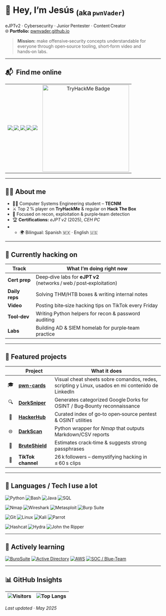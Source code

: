 <!--  ============================================================
      PERSONAL README  •  © 2025  Jesús P. Romero  –  pwnVader
      ============================================================  -->

# 👾 Hey, I’m **Jesús** <sub>(aka `pwnVader`)</sub>


eJPTv2 · Cybersecurity · Junior Pentester · Content Creator  
🌐 **Portfolio:** [pwnvader.github.io](https://pwnvader.github.io/)

> **Mission:** make offensive‑security concepts understandable for everyone through open‑source tooling, short‑form video and hands‑on labs.

---

## 📬  &nbsp;Find me online
<table>
  <tr>
    <td>

<!-- Botones sociales -->
<a href="https://www.linkedin.com/in/jesuspromero/">
  <img src="https://img.shields.io/badge/LinkedIn-0A66C2?style=for-the-badge&logo=linkedin&logoColor=white" />
</a>
<a href="https://www.tiktok.com/@pwnvader">
  <img src="https://img.shields.io/badge/TikTok-000000?style=for-the-badge&logo=tiktok&logoColor=white" />
</a>
<a href="https://medium.com/@pwnVader">
  <img src="https://img.shields.io/badge/Medium-000000?style=for-the-badge&logo=medium&logoColor=white" />
</a>
<a href="https://tryhackme.com/r/p/pwnVader">
  <img src="https://img.shields.io/badge/TryHackMe-212C42?style=for-the-badge&logo=tryhackme&logoColor=white" />
</a>
<a href="mailto:contacto.broadways405@passmail.net">
  <img src="https://img.shields.io/badge/Email-EA4335?style=for-the-badge&logo=gmail&logoColor=white" />
</a>

  </td>
  <td align="center" valign="middle">
    <img src="https://tryhackme-badges.s3.amazonaws.com/pwnVader.png" alt="TryHackMe Badge" width="280"/>
  </td>
  </tr>
</table>

---

## 👨‍💻 About me
- 🧑‍🎓 Computer Systems Engineering student – **TECNM**  
- ⚔️ Top 2 % player on **TryHackMe** & regular on **Hack The Box**  
- 🔐 Focused on recon, exploitation & purple‑team detection  
- 🏆 **Certifications:** *eJPT v2* (2025), *CEH PC*
- - 🌍 Bilingual: Spanish 🇲🇽 · English 🇺🇸  

---

## 🚧 Currently hacking on
| Track | What I’m doing right now |
|-------|--------------------------|
| **Cert prep** | Deep‑dive labs for **eJPT v2** (networks / web / post‑exploitation) |
| **Daily reps** | Solving THM/HTB boxes & writing internal notes |
| **Video** | Posting bite‑size hacking tips on TikTok every Friday |
| **Tool‑dev** | Writing Python helpers for recon & password auditing |
| **Labs** | Building AD & SIEM homelab for purple‑team practice |

---

## 🧰 Featured projects
| &nbsp; | Project | What it does |
|:-:|---|---|
| 🎓 | **[pwn-cards](https://github.com/pwnVader/pwn-cards)** | Visual cheat sheets sobre comandos, redes, scripting y Linux, usados en mi contenido de LinkedIn |
| 🔍 | **[DorkSniper](https://pwnvader.github.io/DorkSniper/)** | Generates categorized Google Dorks for OSINT / Bug‑Bounty reconnaissance |
| 🧰 | **[HackerHub](https://pwnvader.github.io/HackerHub/)** | Curated index of go‑to open‑source pentest & OSINT utilities |
| 🌐 | **[DarkScan](https://github.com/pwnVader/DarkScan)** | Python wrapper for *Nmap* that outputs Markdown/CSV reports |
| 🔐 | **[BruteShield](https://pwnvader.github.io/BruteShield/)** | Estimates crack‑time & suggests strong passphrases |
| 🎥 | **TikTok channel** | 26 k followers – demystifying hacking in ≤ 60 s clips |

---

## 🧠 Languages / Tech I use a lot
![Python](https://img.shields.io/badge/Python-3776AB?style=for-the-badge&logo=python&logoColor=white)
![Bash](https://img.shields.io/badge/Bash-4EAA25?style=for-the-badge&logo=gnubash&logoColor=white)
![Java](https://img.shields.io/badge/Java-007396?style=for-the-badge&logo=java&logoColor=white)
![SQL](https://img.shields.io/badge/SQL-4479A1?style=for-the-badge&logo=postgresql&logoColor=white)

![Nmap](https://img.shields.io/badge/Nmap-4682B4?style=for-the-badge&logo=nmap&logoColor=white)
![Wireshark](https://img.shields.io/badge/Wireshark-1679A7?style=for-the-badge&logo=wireshark&logoColor=white)
![Metasploit](https://img.shields.io/badge/Metasploit-4C4C4C?style=for-the-badge&logo=metasploit&logoColor=white)
![Burp Suite](https://img.shields.io/badge/Burp_Suite-FF7300?style=for-the-badge&logo=burpsuite&logoColor=white)

![Git](https://img.shields.io/badge/Git-F05032?style=for-the-badge&logo=git&logoColor=white)
![Linux](https://img.shields.io/badge/Linux-FCC624?style=for-the-badge&logo=linux&logoColor=black)
![Kali](https://img.shields.io/badge/Kali_Linux-557C94?style=for-the-badge&logo=kalilinux&logoColor=white)
![Parrot](https://img.shields.io/badge/Parrot_OS-1DE9B6?style=for-the-badge&logo=parrot&logoColor=white)

![Hashcat](https://img.shields.io/badge/Hashcat-000000?style=for-the-badge&logo=hashnode&logoColor=white)
![Hydra](https://img.shields.io/badge/Hydra-000000?style=for-the-badge&logo=googlesheets&logoColor=white)
![John the Ripper](https://img.shields.io/badge/John_the_Ripper-000000?style=for-the-badge&logoColor=white)

---

## 🚀 Actively learning
[![BurpSuite](https://img.shields.io/badge/Burp_Practitioner-FF7300?style=for-the-badge&logo=burpsuite&logoColor=white)]()
[![Active Directory](https://img.shields.io/badge/AD%20Lab-Windows-0078D6?style=for-the-badge&logo=windows&logoColor=white)]()
[![AWS](https://img.shields.io/badge/AWS-232F3E?style=for-the-badge&logo=amazonaws&logoColor=white)]()
[![SOC / Blue‑Team](https://img.shields.io/badge/SOC-4B0082?style=for-the-badge&logo=security&logoColor=white)]()

---

## 📊 GitHub Insights

| ![Visitors](https://profile-counter.glitch.me/pwnVader/count.svg) | ![Top Langs](https://github-readme-stats.vercel.app/api/top-langs/?username=pwnVader&layout=compact&theme=radical) |
|:---:|:---:|

*Last updated · May 2025*
